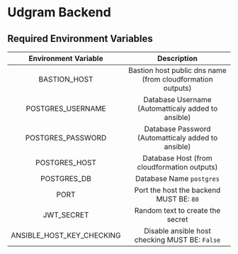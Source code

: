 # Udgram Backend

## Required Environment Variables
| Environment Variable        | Description                                                 |
|         :-:                 |     :-:                                                     |
| BASTION_HOST                | Bastion host public dns name (from cloudformation outputs)  |
| POSTGRES_USERNAME           | Database Username (Automatticaly added to ansible)          |
| POSTGRES_PASSWORD           | Database Password (Automatticaly added to ansible)          |
| POSTGRES_HOST               | Database Host (from cloudformation outputs)                 |
| POSTGRES_DB                 | Database Name  `postgres`                                   |
| PORT                        | Port the host the backend MUST BE: `80`                     |
| JWT_SECRET                  | Random text to create the secret                            |
| ANSIBLE_HOST_KEY_CHECKING   | Disable ansible host checking MUST BE: `False`              |


